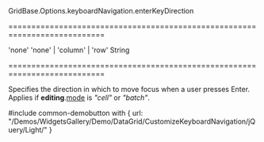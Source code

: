 <!--id-->GridBase.Options.keyboardNavigation.enterKeyDirection<!--/id-->
===========================================================================
<!--default-->'none'<!--/default-->
<!--acceptValues-->'none' | 'column' | 'row'<!--/acceptValues-->
<!--type-->String<!--/type-->
===========================================================================

<!--shortDescription-->
Specifies the direction in which to move focus when a user presses Enter. Applies if **editing**.[mode]({basewidgetpath}/Configuration/editing/#mode) is *"cell"* or *"batch"*.
<!--/shortDescription-->

<!--fullDescription-->
#include common-demobutton with {
    url: "/Demos/WidgetsGallery/Demo/DataGrid/CustomizeKeyboardNavigation/jQuery/Light/"
}
<!--/fullDescription-->